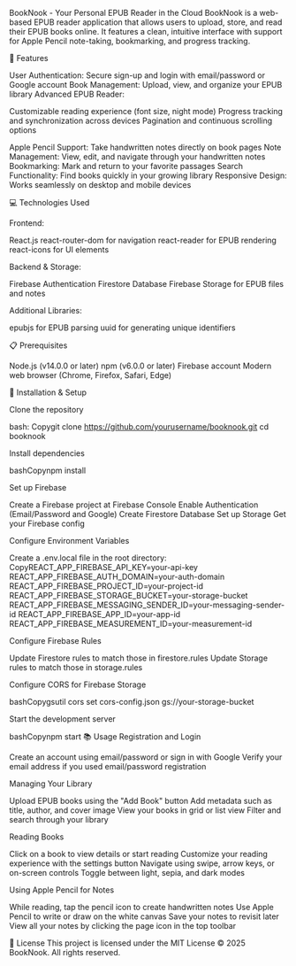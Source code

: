 BookNook - Your Personal EPUB Reader in the Cloud
BookNook is a web-based EPUB reader application that allows users to upload, store, and read their EPUB books online. It features a clean, intuitive interface with support for Apple Pencil note-taking, bookmarking, and progress tracking.

🚀 Features

User Authentication: Secure sign-up and login with email/password or Google account
Book Management: Upload, view, and organize your EPUB library
Advanced EPUB Reader:

Customizable reading experience (font size, night mode)
Progress tracking and synchronization across devices
Pagination and continuous scrolling options


Apple Pencil Support: Take handwritten notes directly on book pages
Note Management: View, edit, and navigate through your handwritten notes
Bookmarking: Mark and return to your favorite passages
Search Functionality: Find books quickly in your growing library
Responsive Design: Works seamlessly on desktop and mobile devices

💻 Technologies Used

Frontend:

React.js
react-router-dom for navigation
react-reader for EPUB rendering
react-icons for UI elements


Backend & Storage:

Firebase Authentication
Firestore Database
Firebase Storage for EPUB files and notes


Additional Libraries:

epubjs for EPUB parsing
uuid for generating unique identifiers



📋 Prerequisites

Node.js (v14.0.0 or later)
npm (v6.0.0 or later)
Firebase account
Modern web browser (Chrome, Firefox, Safari, Edge)

🔧 Installation & Setup

Clone the repository

bash: Copygit clone https://github.com/yourusername/booknook.git
cd booknook

Install dependencies

bashCopynpm install

Set up Firebase


Create a Firebase project at Firebase Console
Enable Authentication (Email/Password and Google)
Create Firestore Database
Set up Storage
Get your Firebase config


Configure Environment Variables

Create a .env.local file in the root directory:
CopyREACT_APP_FIREBASE_API_KEY=your-api-key
REACT_APP_FIREBASE_AUTH_DOMAIN=your-auth-domain
REACT_APP_FIREBASE_PROJECT_ID=your-project-id
REACT_APP_FIREBASE_STORAGE_BUCKET=your-storage-bucket
REACT_APP_FIREBASE_MESSAGING_SENDER_ID=your-messaging-sender-id
REACT_APP_FIREBASE_APP_ID=your-app-id
REACT_APP_FIREBASE_MEASUREMENT_ID=your-measurement-id

Configure Firebase Rules


Update Firestore rules to match those in firestore.rules
Update Storage rules to match those in storage.rules


Configure CORS for Firebase Storage

bashCopygsutil cors set cors-config.json gs://your-storage-bucket

Start the development server

bashCopynpm start
📚 Usage
Registration and Login

Create an account using email/password or sign in with Google
Verify your email address if you used email/password registration

Managing Your Library

Upload EPUB books using the "Add Book" button
Add metadata such as title, author, and cover image
View your books in grid or list view
Filter and search through your library

Reading Books

Click on a book to view details or start reading
Customize your reading experience with the settings button
Navigate using swipe, arrow keys, or on-screen controls
Toggle between light, sepia, and dark modes

Using Apple Pencil for Notes

While reading, tap the pencil icon to create handwritten notes
Use Apple Pencil to write or draw on the white canvas
Save your notes to revisit later
View all your notes by clicking the page icon in the top toolbar

📄 License
This project is licensed under the MIT License 
© 2025 BookNook. All rights reserved.
